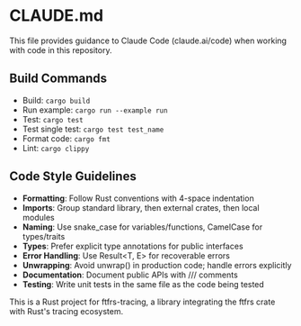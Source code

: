 # CLAUDE.md

This file provides guidance to Claude Code (claude.ai/code) when working with code in this repository.

## Build Commands
- Build: `cargo build`
- Run example: `cargo run --example run`
- Test: `cargo test`
- Test single test: `cargo test test_name`
- Format code: `cargo fmt`
- Lint: `cargo clippy`

## Code Style Guidelines
- **Formatting**: Follow Rust conventions with 4-space indentation
- **Imports**: Group standard library, then external crates, then local modules
- **Naming**: Use snake_case for variables/functions, CamelCase for types/traits
- **Types**: Prefer explicit type annotations for public interfaces
- **Error Handling**: Use Result<T, E> for recoverable errors
- **Unwrapping**: Avoid unwrap() in production code; handle errors explicitly
- **Documentation**: Document public APIs with /// comments
- **Testing**: Write unit tests in the same file as the code being tested

This is a Rust project for ftfrs-tracing, a library integrating the ftfrs crate with Rust's tracing ecosystem.